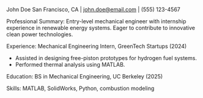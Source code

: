 John Doe
San Francisco, CA | john.doe@email.com | (555) 123-4567

Professional Summary:
Entry-level mechanical engineer with internship experience in renewable energy systems. Eager to contribute to innovative clean power technologies.

Experience:
Mechanical Engineering Intern, GreenTech Startups (2024)
- Assisted in designing free-piston prototypes for hydrogen fuel systems.
- Performed thermal analysis using MATLAB.

Education:
BS in Mechanical Engineering, UC Berkeley (2025)

Skills:
MATLAB, SolidWorks, Python, combustion modeling
